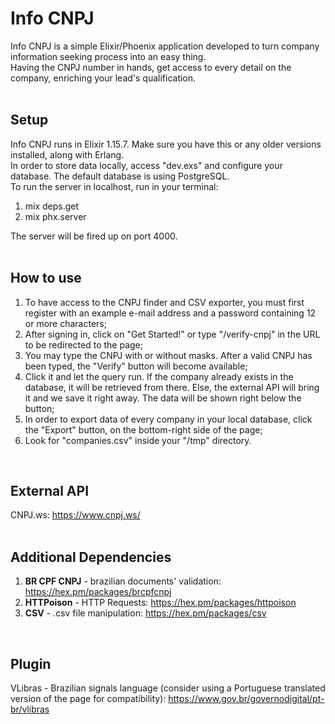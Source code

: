 # Info CNPJ
Info CNPJ is a simple Elixir/Phoenix application developed to turn company information seeking process into an easy thing.
<br>
Having the CNPJ number in hands, get access to every detail on the company, enriching your lead's qualification.
<br>
<br>

## Setup
Info CNPJ runs in Elixir 1.15.7. Make sure you have this or any older versions installed, along with Erlang.
<br>
In order to store data locally, access "dev.exs" and configure your database. The default database is using PostgreSQL.
<br>
To run the server in localhost, run in your terminal:

1. mix deps.get
2. mix phx.server

The server will be fired up on port 4000.
<br>
<br>

## How to use
1. To have access to the CNPJ finder and CSV exporter, you must first register with an example e-mail address and a password containing 12 or more characters;
2. After signing in, click on "Get Started!" or type "/verify-cnpj" in the URL to be redirected to the page;
3. You may type the CNPJ with or without masks. After a valid CNPJ has been typed, the "Verify" button will become available;
4. Click it and let the query run. If the company already exists in the database, it will be retrieved from there. Else, the external API will bring it and we save it right away. The data will be shown right below the button;
5. In order to export data of every company in your local database, click the "Export" button, on the bottom-right side of the page;
6. Look for "companies.csv" inside your "/tmp" directory.
<br>

## External API
CNPJ.ws: https://www.cnpj.ws/
<br>
<br>

## Additional Dependencies
1. <b>BR CPF CNPJ</b> - brazilian documents' validation: https://hex.pm/packages/brcpfcnpj
2. <b>HTTPoison</b> - HTTP Requests: https://hex.pm/packages/httpoison
3. <b>CSV</b> - .csv file manipulation: https://hex.pm/packages/csv
<br>

## Plugin
VLibras - Brazilian signals language (consider using a Portuguese translated version of the page for compatibility): https://www.gov.br/governodigital/pt-br/vlibras
